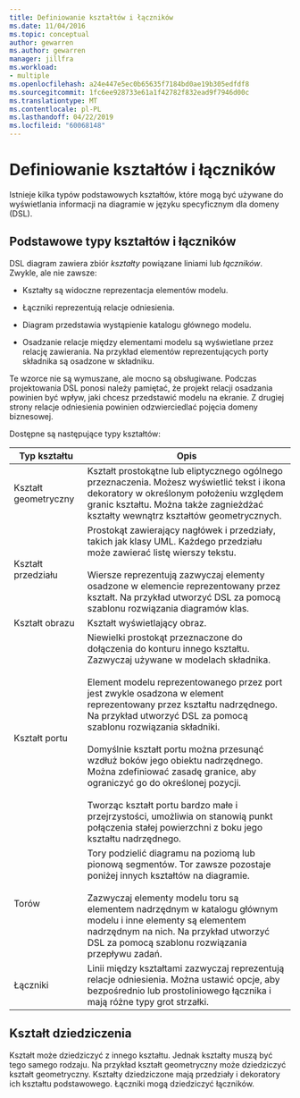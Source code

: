 ```yaml
---
title: Definiowanie kształtów i łączników
ms.date: 11/04/2016
ms.topic: conceptual
author: gewarren
ms.author: gewarren
manager: jillfra
ms.workload:
- multiple
ms.openlocfilehash: a24e447e5ec0b65635f7184bd0ae19b305edfdf8
ms.sourcegitcommit: 1fc6ee928733e61a1f42782f832ead9f7946d00c
ms.translationtype: MT
ms.contentlocale: pl-PL
ms.lasthandoff: 04/22/2019
ms.locfileid: "60068148"
---
```

# <a name="define-shapes-and-connectors"></a>Definiowanie kształtów i łączników

Istnieje kilka typów podstawowych kształtów, które mogą być używane do wyświetlania informacji na diagramie w języku specyficznym dla domeny (DSL).

## <a name="shapeTypes"></a> Podstawowe typy kształtów i łączników

DSL diagram zawiera zbiór *kształty* powiązane liniami lub *łączników*. Zwykle, ale nie zawsze:

- Kształty są widoczne reprezentacja elementów modelu.

- Łączniki reprezentują relacje odniesienia.

- Diagram przedstawia wystąpienie katalogu głównego modelu.

- Osadzanie relacje między elementami modelu są wyświetlane przez relację zawierania. Na przykład elementów reprezentujących porty składnika są osadzone w składniku.

Te wzorce nie są wymuszane, ale mocno są obsługiwane. Podczas projektowania DSL ponosi należy pamiętać, że projekt relacji osadzania powinien być wpływ, jaki chcesz przedstawić modelu na ekranie. Z drugiej strony relacje odniesienia powinien odzwierciedlać pojęcia domeny biznesowej.

Dostępne są następujące typy kształtów:

|Typ kształtu|Opis|
|-|-|
|Kształt geometryczny|Kształt prostokątne lub eliptycznego ogólnego przeznaczenia. Możesz wyświetlić tekst i ikona dekoratory w określonym położeniu względem granic kształtu. Można także zagnieżdżać kształty wewnątrz kształtów geometrycznych.|
|Kształt przedziału|Prostokąt zawierający nagłówek i przedziały, takich jak klasy UML. Każdego przedziału może zawierać listę wierszy tekstu.<br /><br /> Wiersze reprezentują zazwyczaj elementy osadzone w elemencie reprezentowany przez kształt. Na przykład utworzyć DSL za pomocą szablonu rozwiązania diagramów klas.|
|Kształt obrazu|Kształt wyświetlający obraz.|
|Kształt portu|Niewielki prostokąt przeznaczone do dołączenia do konturu innego kształtu. Zazwyczaj używane w modelach składnika.<br /><br /> Element modelu reprezentowanego przez port jest zwykle osadzona w element reprezentowany przez kształtu nadrzędnego. Na przykład utworzyć DSL za pomocą szablonu rozwiązania składniki.<br /><br /> Domyślnie kształt portu można przesunąć wzdłuż boków jego obiektu nadrzędnego. Można zdefiniować zasadę granice, aby ograniczyć go do określonej pozycji.<br /><br /> Tworząc kształt portu bardzo małe i przejrzystości, umożliwia on stanowią punkt połączenia stałej powierzchni z boku jego kształtu nadrzędnego.|
|Torów|Tory podzielić diagramu na poziomą lub pionową segmentów. Tor zawsze pozostaje poniżej innych kształtów na diagramie.<br /><br /> Zazwyczaj elementy modelu toru są elementem nadrzędnym w katalogu głównym modelu i inne elementy są elementem nadrzędnym na nich. Na przykład utworzyć DSL za pomocą szablonu rozwiązania przepływu zadań.|
|Łączniki|Linii między kształtami zazwyczaj reprezentują relacje odniesienia. Można ustawić opcje, aby bezpośrednio lub prostoliniowego łącznika i mają różne typy grot strzałki.|

## <a name="shape-inheritance"></a>Kształt dziedziczenia

Kształt może dziedziczyć z innego kształtu. Jednak kształty muszą być tego samego rodzaju. Na przykład kształt geometryczny może dziedziczyć kształt geometryczny. Kształty dziedziczone mają przedziały i dekoratory ich kształtu podstawowego. Łączniki mogą dziedziczyć łączników.